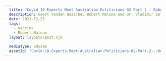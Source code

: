 ```yaml
---
  title: "Covid 19 Experts Meet Australian Politicians 02 Part 2 - Robert Malone"
  description: Geert Vanden Bossche, Robert Malone and Dr. Vladimir Zelenko talk with Australian politicians about Covid-19
  date: 2021-12-25
  tags:
    - vaccine
    - Robert Malone
  layout: layouts/post.njk

  mediaType: odysee
  assetId: "Covid-19-Experts-Meet-Australian-Politicians-02-Part-2---Robert-Malone/265b869fa0a5935b7cfe548c2e2c7bbc3a7366f7"
---
```

